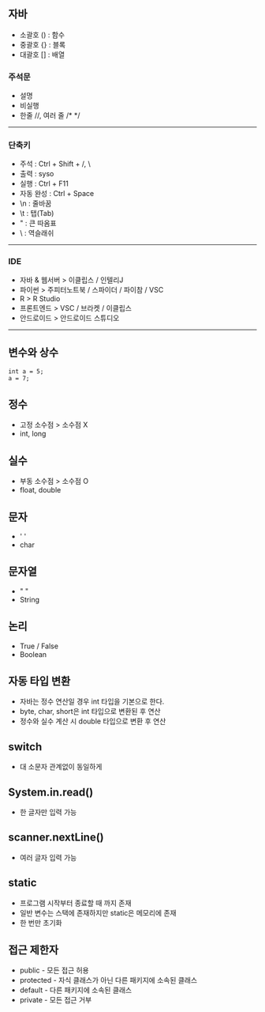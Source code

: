 ## 자바
* 소괄호 () : 함수
* 중괄호 {} : 블록
* 대괄호 [] : 배열

### 주석문
* 설명
* 비실행
* 한줄 //, 여러 줄 /* */
***
### 단축키
* 주석 : Ctrl + Shift + /, \
* 출력 : syso
* 실행 : Ctrl + F11
* 자동 완성 : Ctrl + Space
* \n : 줄바꿈
* \t : 탭(Tab)
* \" : 큰 따옴표
* \\ : 역슬래쉬
***

### IDE
* 자바 & 웹서버 > 이클립스 / 인텔리J
* 파이썬 > 주피터노트북 / 스파이더 / 파이참 / VSC
* R > R Studio
* 프론트엔드 > VSC / 브라켓 / 이클립스
* 안드로이드 > 안드로이드 스튜디오
***

## 변수와 상수
~~~
int a = 5;
a = 7;
~~~

## 정수 
* 고정 소수점 > 소수점 X
* int, long

## 실수 
* 부동 소수점 > 소수점 O
* float, double

## 문자
* ' '
* char

## 문자열
* " "
* String

## 논리
* True / False
* Boolean

## 자동 타입 변환
* 자바는 정수 연산일 경우 int 타입을 기본으로 한다.
* byte, char, short은 int 타입으로 변환된 후 연산
* 정수와 실수 계산 시 double 타입으로 변환 후 연산 

## switch
* 대 소문자 관계없이 동일하게 

## System.in.read()
* 한 글자만 입력 가능

## scanner.nextLine()
* 여러 글자 입력 가능 

## static
* 프로그램 시작부터 종료할 때 까지 존재
* 일반 변수는 스택에 존재하지만 static은 메모리에 존재 
* 한 번만 초기화

## 접근 제한자
* public - 모든 접근 허용
* protected - 자식 클래스가 아닌 다른 패키지에 소속된 클래스 
* default - 다른 패키지에 소속된 클래스  
* private - 모든 접근 거부
